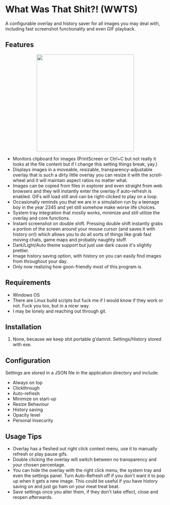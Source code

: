 # What Was That Shit?! (WWTS)

A configurable overlay and history saver for all images you may deal with, including fast screenshot functionality and even GIF playback.



## Features
<img width="306" style="display: block; margin: auto;" src="https://github.com/user-attachments/assets/fcc6177e-45df-4869-ad0d-dc85b3abfd3e" />

- Monitors clipboard for images (PrintScreen or Ctrl+C but not really it looks at the file content but if I change this setting things break, yay.)
- Displays images in a moveable, resizable, transparency-adjustable overlay that is such a dirty little overlay you can resize it with the scroll-wheel 	and it will maintain aspect ratios no matter what.
- Images can be copied from files in explorer and even straight from web browsers and they will instantly enter the overlay if auto-refresh is enabled.
	GIFs will load still and can be right-clicked to play on a loop.
- Occasionally reminds you that we are in a simulation run by a teenage boy in the year 2345 and yet still somehow make worse life choices.
- System tray integration that mostly works, minimize and still utilize the overlay and core functions.
- Instant screenshot on double shift. Pressing double shift instantly grabs a portion of the screen around your mouse cursor (and saves it with history 	on!) which allows you to do all sorts of things like grab fast moving chats, game maps and probably naughty stuff.
- Dark/Light/Auto theme support but just use dark cause it's slightly prettier.
- Image history saving option, with history on you can easily find images from throughout your day.
- Only now realizing how goon-friendly most of this program is.




## Requirements

- Windows OS
- There are Linux build scripts but fuck me if I would know if they work or not. Fuck you too, but in a nicer way.
- I may be lonely and reaching out through git.

## Installation

1. None, because we keep shit portable g'damnit. Settings/History stored with exe.

## Configuration

Settings are stored in a JSON file in the application directory and include:
- Always on top
- Clickthrough
- Auto-refresh
- Minimize on start-up
- Resize Behaviour
- History saving
- Opacity level
- Personal Insecurity

## Usage Tips

- Overlay has a fleshed out right click context menu, use it to manually refresh or play pause gifs.
- Double clicking the overlay will switch between no transparency and your chosen percentage.
- You can hide the overlay with the right click menu, the system tray and even the settings panel. 
	Turn Auto-Refresh off if you don't want it to pop up when it gets a new image. This could be useful if you have history saving on and just go ham 	on your meat treat beat.
- Save settings once you alter them, if they don't take effect, close and reopen afterwards. 
